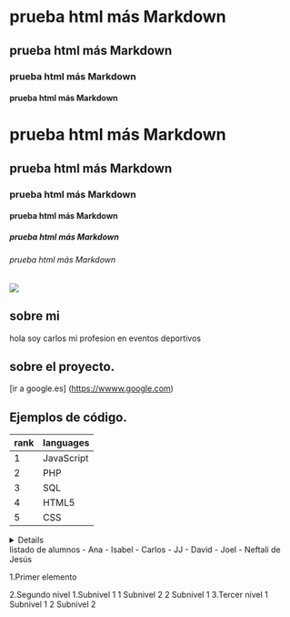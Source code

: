 <h1>prueba html más Markdown</h1>
<h2>prueba html más Markdown</h2>
<h3>prueba html más Markdown</h3>
<h4>prueba html más Markdown</h4>

# prueba html más Markdown 
## prueba html más Markdown 
### prueba html más Markdown 
#### prueba html más Markdown 
##### prueba html más Markdown 
###### prueba html más Markdown 

<picture>
  <img src="https://lantigua21.com/programmer.png style="width: 200px; height: 200px; "> 
</picture>



## sobre mi
hola soy carlos mi profesion en eventos deportivos

## sobre el proyecto.
[ir a google.es] (https://wwww.google.com)
## Ejemplos de código.

| rank |  languages |
| -----| -----------|
|      1|JavaScript |
|      2| PHP       |
|      3| SQL       |
|      4| HTML5     |
|      5| CSS       |

<details>
<sumary>listado de languges.</sumary>
| rank |  languages |
| -----| -----------|
|      1|JavaScript |
|      2| PHP       |
|      3| SQL       |
|      4| HTML5     |
|      5| CSS       |
  
</details>
<sumary>listado de alumnos</sumary>
- Ana
- Isabel
- Carlos 
- JJ
-  David
-  Joel
-  Neftali de Jesús

</details>

1.Primer elemento

2.Segundo nivel
1.Subnivel 1
  1 Subnivel 2
     2 Subnivel 1
3.Tercer nivel
  1 Subnivel 1
  2 Subnivel 2

  
